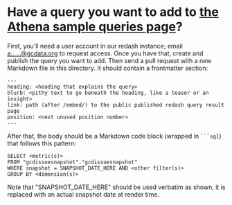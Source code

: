 # Have a query you want to add to [the Athena sample queries page](https://www.gcdata.org/athena-samples)?

First, you'll need a user account in our redash instance; email <a href="https://mailhide.io/e/T8xal" onclick="mailhidepopup=window.open('https://mailhide.io/e/T8xal','mailhidepopup','width=580,height=635'); return false;">a......@gcdata.org</a> to request access.
Once you have that, create and publish the query you want to add.
Then send a pull request with a new Markdown file in this directory. It should contain a frontmatter section:
```
---
heading: <heading that explains the query>
blurb: <pithy text to go beneath the heading, like a teaser or an insight>
link: path (after /embed/) to the public published redash query result page
position: <next unused position number>
---
```

After that, the body should be a Markdown code block (wrapped in <code>```sql</code>) that follows this pattern: 
```
SELECT <metric(s)>
FROM "gcdissuesnapshot"."gcdissuesnapshot"
WHERE snapshot = SNAPSHOT_DATE_HERE AND <other filter(s)>
GROUP BY <dimension(s)>
```
Note that "SNAPSHOT_DATE_HERE" should be used verbatim as shown, it is replaced with an actual snapshot date at render time.
